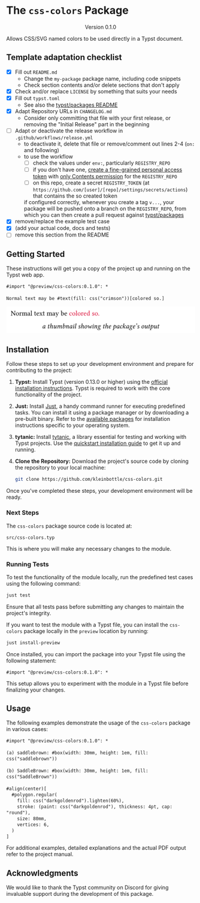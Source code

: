 # The `css-colors` Package
 <!-- markdownlint-disable MD033 -->
<div align="center">Version 0.1.0</div>

Allows CSS/SVG named colors to be used directly in a Typst document.

## Template adaptation checklist

- [x] Fill out `README.md`
  - Change the `my-package` package name, including code snippets
  - Check section contents and/or delete sections that don't apply
- [x] Check and/or replace `LICENSE` by something that suits your needs
- [x] Fill out `typst.toml`
  - See also the [typst/packages README](https://github.com/typst/packages/?tab=readme-ov-file#package-format)
- [x] Adapt Repository URLs in `CHANGELOG.md`
  - Consider only committing that file with your first release, or removing the "Initial Release" part in the beginning
- [ ] Adapt or deactivate the release workflow in `.github/workflows/release.yml`
  - to deactivate it, delete that file or remove/comment out lines 2-4 (`on:` and following)
  - to use the workflow
    - [ ] check the values under `env:`, particularly `REGISTRY_REPO`
    - [ ] if you don't have one, [create a fine-grained personal access token](https://github.com/settings/tokens?type=beta) with [only Contents permission](https://stackoverflow.com/a/75116350/371191) for the `REGISTRY_REPO`
    - [ ] on this repo, create a secret `REGISTRY_TOKEN` (at `https://github.com/[user]/[repo]/settings/secrets/actions`) that contains the so created token

    if configured correctly, whenever you create a tag `v...`, your package will be pushed onto a branch on the `REGISTRY_REPO`, from which you can then create a pull request against [typst/packages](https://github.com/typst/packages/)
- [x] remove/replace the example test case
- [x] (add your actual code, docs and tests)
- [ ] remove this section from the README

## Getting Started

These instructions will get you a copy of the project up and running on the Typst web app.

```typ
#import "@preview/css-colors:0.1.0": *

Normal text may be #text(fill: css("crimson"))[colored so.]
```

<picture>
  <source media="(prefers-color-scheme: dark)" srcset="./thumbnail-dark.svg">
  <img src="./thumbnail-light.svg" alt="">
</picture>

## Installation

Follow these steps to set up your development environment and prepare for contributing to the project:

1. **Typst:**
   Install Typst (version 0.13.0 or higher) using the [official installation instructions](https://github.com/typst/typst?tab=readme-ov-file#installation). Typst is required to work with the core functionality of the project.

1. **Just:**
   Install [Just](https://just.systems/man/en/introduction.html), a handy command runner for executing predefined tasks. You can install it using a package manager or by downloading a pre-built binary. Refer to the [available packages](https://just.systems/man/en/packages.html) for installation instructions specific to your operating system.

1. **tytanic:**
   Install [tytanic](https://tingerrr.github.io/tytanic/index.html), a library essential for testing and working with Typst projects. Use the [quickstart installation guide](https://tingerrr.github.io/tytanic/quickstart/install.html) to get it up and running.

1. **Clone the Repository:**
   Download the project's source code by cloning the repository to your local machine:

    ```bash
    git clone https://github.com/kleinbottle/css-colors.git
    ```

Once you've completed these steps, your development environment will be ready.

### Next Steps

The `css-colors` package source code is located at:

```plaintext
src/css-colors.typ
```

This is where you will make any necessary changes to the module.

### Running Tests

To test the functionality of the module locally, run the predefined test cases using the following command:

```bash
just test
```

Ensure that all tests pass before submitting any changes to maintain the project's integrity.

If you want to test the module with a Typst file, you can install the `css-colors` package locally in the `preview` location by running:

```bash
just install-preview
```

Once installed, you can import the package into your Typst file using the following statement:

```typ
#import "@preview/css-colors:0.1.0": *
```

This setup allows you to experiment with the module in a Typst file before finalizing your changes.

## Usage

The following examples demonstrate the usage of the `css-colors` package in various cases:

```typ
#import "@preview/css-colors:0.1.0": *

(a) saddlebrown: #box(width: 30mm, height: 1em, fill: css("saddlebrown"))

(b) SaddleBrown: #box(width: 30mm, height: 1em, fill: css("SaddleBrown"))

#align(center)[
  #polygon.regular(
    fill: css("darkgoldenrod").lighten(60%),
    stroke: (paint: css("darkgoldenrod"), thickness: 4pt, cap: "round"),
    size: 80mm,
    vertices: 6,
  )
]
```

For additional examples, detailed explanations and the actual PDF output refer to the project manual.

## Acknowledgments

We would like to thank the Typst community on Discord for giving invaluable support during the development of this package.
